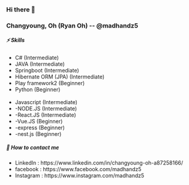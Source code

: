 ### Hi there  👋 

<strong><h3>Changyoung, Oh (Ryan Oh) -- @madhandz5</h3></strong>

<strong><h5> ⚡ Skills </h5></strong>
<ul>
    <li>C# (Intermediate) </li>
    <li>JAVA (Intermediate)</li>
    <li>Springboot (Intermediate)</li>
    <li>Hibernate ORM (JPA) (Intermediate)</li>
    <li>Play framework2 (Beginner)</li>
    <li>Python (Beginner)</li>
    <br/>
    <li>Javascript (Intermediate) </li>
    <li>-NODE.JS (Intermediate) </li>
    <li>-React.JS (Intermediate) </li>
    <li>-Vue.JS (Beginner) </li>
    <li>-express (Beginner) </li>
    <li>-nest.js (Beginner) </li>
</ul>
<strong><h5>🤔 How to contact me</h5></strong>
<ul>
    <li>LinkedIn : https://www.linkedin.com/in/changyoung-oh-a87258166/</li>
    <li>facebook : https://www.facebook.com/madhandz5 </li>
    <li>Instagram : https://www.instagram.com/madhandz5 </li>
</ul>

<!--
**madhandz5/madhandz5** is a ✨ _special_ ✨ repository because its `README.md` (this file) appears on your GitHub profile.

Here are some ideas to get you started:

- 🔭 I’m currently working on ...
- 🌱 I’m currently learning ...
- 👯 I’m looking to collaborate on ...
- 🤔 I’m looking for help with ...
- 💬 Ask me about ...
- 📫 How to reach me: ...
- 😄 Pronouns: ...
- ⚡ Fun fact: ...
-->
